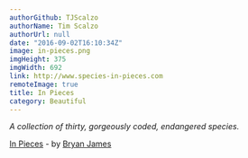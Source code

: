 ```yaml
---
authorGithub: TJScalzo
authorName: Tim Scalzo
authorUrl: null
date: "2016-09-02T16:10:34Z"
image: in-pieces.png
imgHeight: 375
imgWidth: 692
link: http://www.species-in-pieces.com
remoteImage: true
title: In Pieces
category: Beautiful
---
```


_A collection of thirty, gorgeously coded, endangered species._



[In Pieces](http://www.species-in-pieces.com) - by [Bryan James](http://www.bryanjamesdesign.co.uk)
